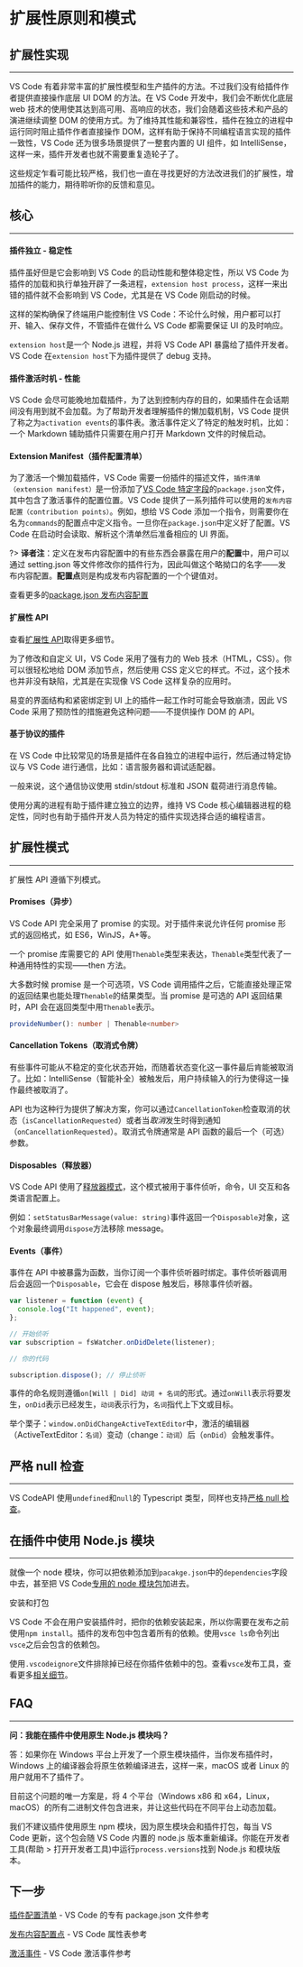 # 扩展性原则和模式

## 扩展性实现

---

VS Code 有着非常丰富的扩展性模型和生产插件的方法。不过我们没有给插件作者提供直接操作底层 UI DOM 的方法。在 VS Code 开发中，我们会不断优化底层 web 技术的使用使其达到高可用、高响应的状态，我们会随着这些技术和产品的演进继续调整 DOM 的使用方式。为了维持其性能和兼容性，插件在独立的进程中运行同时阻止插件作者直接操作 DOM，这样有助于保持不同编程语言实现的插件一致性，VS Code 还为很多场景提供了一整套内置的 UI 组件，如 IntelliSense，这样一来，插件开发者也就不需要重复造轮子了。

这些规定乍看可能比较严格，我们也一直在寻找更好的方法改进我们的扩展性，增加插件的能力，期待聆听你的反馈和意见。

## 核心

---

#### 插件独立 - 稳定性

插件虽好但是它会影响到 VS Code 的启动性能和整体稳定性，所以 VS Code 为插件的加载和执行单独开辟了一条进程，`extension host process`，这样一来出错的插件就不会影响到 VS Code，尤其是在 VS Code 刚启动的时候。

这样的架构确保了终端用户能控制住 VS Code：不论什么时候，用户都可以打开、输入、保存文件，不管插件在做什么 VS Code 都需要保证 UI 的及时响应。

`extension host`是一个 Node.js 进程，并将 VS Code API 暴露给了插件开发者。VS Code 在`extension host`下为插件提供了 debug 支持。

#### 插件激活时机 - 性能

VS Code 会尽可能晚地加载插件，为了达到控制内存的目的，如果插件在会话期间没有用到就不会加载。为了帮助开发者理解插件的懒加载机制，VS Code 提供了称之为`activation events`的事件表。激活事件定义了特定的触发时机，比如：一个 Markdown 辅助插件只需要在用户打开 Markdown 文件的时候启动。

#### Extension Manifest（插件配置清单）

为了激活一个懒加载插件，VS Code 需要一份插件的描述文件，`插件清单（extension manifest）`是一份添加了[VS Code 特定字段](/extensibility-reference/extension-manifest.md)的`package.json`文件，其中包含了激活事件的配置位置。VS Code 提供了一系列插件可以使用的`发布内容配置（contribution points）`。例如，想给 VS Code 添加一个指令，则需要你在名为`commands`的配置点中定义指令。一旦你在`package.json`中定义好了配置。VS Code 在启动时会读取、解析这个清单然后准备相应的 UI 界面。

?> **译者注**：定义在发布内容配置中的有些东西会暴露在用户的**配置**中，用户可以通过 setting.json 等文件修改你的插件行为，因此叫做这个略拗口的名字——发布内容配置。**配置点**则是构成发布内容配置的一个个键值对。

查看更多的[package.json 发布内容配置](/extensibility-reference/contribution-points.md)

#### 扩展性 API

查看[扩展性 API](/extensibility-reference/vscode-api.md)取得更多细节。

为了修改和自定义 UI，VS Code 采用了强有力的 Web 技术（HTML，CSS）。你可以很轻松地给 DOM 添加节点，然后使用 CSS 定义它的样式。不过，这个技术也并非没有缺陷，尤其是在实现像 VS Code 这样复杂的应用时。

易变的界面结构和紧密绑定到 UI 上的插件一起工作时可能会导致崩溃，因此 VS Code 采用了预防性的措施避免这种问题——不提供操作 DOM 的 API。

#### 基于协议的插件

在 VS Code 中比较常见的场景是插件在各自独立的进程中运行，然后通过特定协议与 VS Code 进行通信，比如：语言服务器和调试适配器。

一般来说，这个通信协议使用 stdin/stdout 标准和 JSON 载荷进行消息传输。

使用分离的进程有助于插件建立独立的边界，维持 VS Code 核心编辑器进程的稳定性，同时也有助于插件开发人员为特定的插件实现选择合适的编程语言。

## 扩展性模式

---

扩展性 API 遵循下列模式。

#### Promises（异步）

VS Code API 完全采用了 promise 的实现。对于插件来说允许任何 promise 形式的返回格式，如 ES6，WinJS，A+等。

一个 promise 库需要它的 API 使用`Thenable`类型来表达，`Thenable`类型代表了一种通用特性的实现——then 方法。

大多数时候 promise 是一个可选项，VS Code 调用插件之后，它能直接处理正常的返回结果也能处理`Thenable`的结果类型。当 promise 是可选的 API 返回结果时，API 会在返回类型中用`Thenable`表示。

```typescript
provideNumber(): number | Thenable<number>
```

#### Cancellation Tokens（取消式令牌）

有些事件可能从不稳定的变化状态开始，而随着状态变化这一事件最后肯能被取消了。比如：IntelliSense（智能补全）被触发后，用户持续输入的行为使得这一操作最终被取消了。

API 也为这种行为提供了解决方案，你可以通过`CancellationToken`检查取消的状态（`isCancellationRequested`）或者当*取消*发生时得到通知（`onCancellationRequested`）。取消式令牌通常是 API 函数的最后一个（可选）参数。

#### Disposables（释放器）

VS Code API 使用了[释放器模式](https://en.wikipedia.org/wiki/Dispose_pattern)，这个模式被用于事件侦听，命令，UI 交互和各类语言配置上。

例如：`setStatusBarMessage(value: string)`事件返回一个`Disposable`对象，这个对象最终调用`dispose`方法移除 message。

#### Events（事件）

事件在 API 中被暴露为函数，当你订阅一个事件侦听器时绑定。事件侦听器调用后会返回一个`Disposable`，它会在 dispose 触发后，移除事件侦听器。

```typescript
var listener = function (event) {
  console.log("It happened", event);
};

// 开始侦听
var subscription = fsWatcher.onDidDelete(listener);

// 你的代码

subscription.dispose(); // 停止侦听
```

事件的命名规则遵循`on[Will | Did] 动词 + 名词`的形式。通过`onWill`表示将要发生，`onDid`表示已经发生，`动词`表示行为，`名词`指代上下文或目标。

举个栗子：`window.onDidChangeActiveTextEditor`中，激活的编辑器（ActiveTextEditor：`名词`）变动（change：`动词`）后（`onDid`）会触发事件。

## 严格 null 检查

---

VS CodeAPI 使用`undefined`和`null`的 Typescript 类型，同样也支持[严格 null 检查](https://github.com/Microsoft/TypeScript/pull/7140)。

## 在插件中使用 Node.js 模块

---

就像一个 node 模块，你可以把依赖添加到`pacakge.json`中的`dependencies`字段中去，甚至把 VS Code[专用的 node 模块包](https://code.visualstudio.com/docs/extensionAPI/extension-manifest#_useful-node-modules)加进去。

安装和打包

VS Code 不会在用户安装插件时，把你的依赖安装起来，所以你需要在发布之前使用`npm install`。插件的发布包中包含着所有的依赖。使用`vsce ls`命令列出`vsce`之后会包含的依赖包。

使用`.vscodeignore`文件排除掉已经在你插件依赖中的包。查看`vsce`发布工具，查看更多[相关细节](https://code.visualstudio.com/docs/extensions/publish-extension#_vscodeignore)。

## FAQ

---

**问：我能在插件中使用原生 Node.js 模块吗？**

答：如果你在 Windows 平台上开发了一个原生模块插件，当你发布插件时，Windows 上的编译器会将原生依赖编译进去，这样一来，macOS 或者 Linux 的用户就用不了插件了。

目前这个问题的唯一方案是，将 4 个平台（Windows x86 和 x64，Linux，macOS）的所有二进制文件包含进来，并让这些代码在不同平台上动态加载。

我们不建议插件使用原生 npm 模块，因为原生模块会和插件打包，每当 VS Code 更新，这个包会随 VS Code 内置的 node.js 版本重新编译。你能在开发者工具(帮助 > 打开开发者工具)中运行`process.versions`找到 Node.js 和模块版本。

## 下一步

[插件配置清单](/extensibility-reference/extension-manifest.md) - VS Code 的专有 package.json 文件参考

[发布内容配置点](/extensibility-reference/contribution-points.md) - VS Code 属性表参考

[激活事件](/extensibility-reference/activation-events.md) - VS Code 激活事件参考
